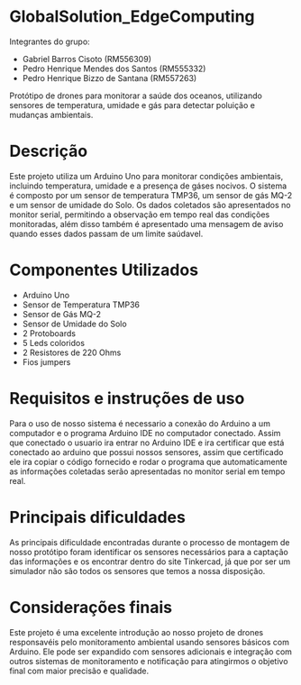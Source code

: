 # GlobalSolution_EdgeComputing 

Integrantes do grupo: 
- Gabriel Barros Cisoto (RM556309)
- Pedro Henrique Mendes dos Santos (RM555332)
- Pedro Henrique Bizzo de Santana (RM557263)

Protótipo de drones para monitorar a saúde dos oceanos, utilizando sensores de temperatura, umidade e gás para detectar poluição e 
mudanças ambientais.

# Descrição

Este projeto utiliza um Arduino Uno para monitorar condições ambientais, incluindo temperatura, umidade e a presença de gáses 
nocivos. O sistema é composto por um sensor de temperatura TMP36, um sensor de gás MQ-2 e um sensor de umidade do Solo. Os dados 
coletados são apresentados no monitor serial, permitindo a observação em tempo real das condições monitoradas, além disso também é 
apresentado uma mensagem de aviso quando esses dados passam de um limite saúdavel.

# Componentes Utilizados

- Arduino Uno
- Sensor de Temperatura TMP36
- Sensor de Gás MQ-2
- Sensor de Umidade do Solo
- 2 Protoboards
- 5 Leds coloridos
- 2 Resistores de 220 Ohms
- Fios jumpers

# Requisitos e instruções de uso

Para o uso de nosso sistema é necessario a conexão do Arduino a um computador e o programa Arduino IDE no computador conectado. Assim que conectado o usuario ira entrar no Arduino IDE e ira certificar que está conectado ao arduino que possui nossos sensores, assim que certificado ele ira copiar o código fornecido e rodar o programa que automaticamente as informações coletadas serão apresentadas no monitor serial em tempo real.

# Principais dificuldades 

As principais dificuldade encontradas durante o processo de montagem de nosso protótipo foram identificar os sensores necessários 
para a captação das informações e os encontrar dentro do site Tinkercad, já que por ser um simulador não são todos os sensores que 
temos a nossa disposição.

# Considerações finais

Este projeto é uma excelente introdução ao nosso projeto de drones responsavéis pelo monitoramento ambiental usando sensores 
básicos com Arduino. Ele pode ser expandido com sensores adicionais e integração com outros sistemas de monitoramento e 
notificação para atingirmos o objetivo final com maior precisão e qualidade. 
